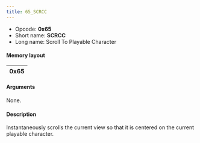 ```yaml
---
title: 65_SCRCC
---
```


- Opcode: **0x65**
- Short name: **SCRCC**
- Long name: Scroll To Playable Character

#### Memory layout

| 0x65 |
|------|

#### Arguments

None.

#### Description

Instantaneously scrolls the current view so that it is centered on the current playable character.
